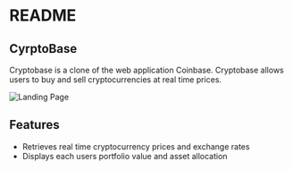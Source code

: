 # README

## CyrptoBase

Cryptobase is a clone of the web application Coinbase. Cryptobase allows users to buy and sell cryptocurrencies at real time prices.

![Landing Page](https://user-images.githubusercontent.com/46978514/70005346-24462380-151e-11ea-93b5-6b436872d79f.png)

## Features

* Retrieves real time cryptocurrency prices and exchange rates
* Displays each users portfolio value and asset allocation

